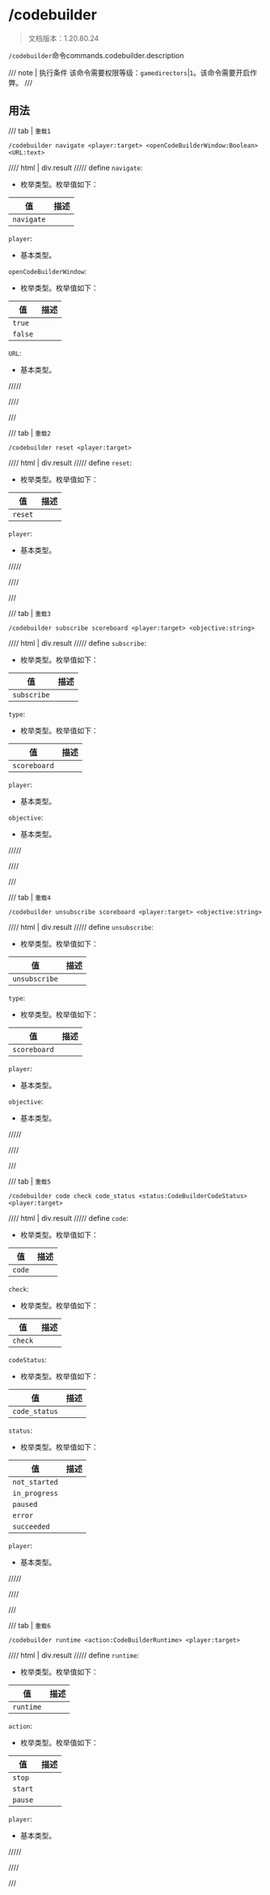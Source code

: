 # /codebuilder

> 文档版本：1.20.80.24

`/codebuilder`命令commands.codebuilder.description

/// note | 执行条件
该命令需要权限等级：`gamedirectors`|`1`。该命令需要开启作弊。
///

## 用法

/// tab | `重载1`
```mcfunction
/codebuilder navigate <player:target> <openCodeBuilderWindow:Boolean> <URL:text>
```

//// html | div.result
///// define
`navigate`: <!-- md:samp CodeBuilderNavigateAction -->

- 枚举类型。枚举值如下：

|值|描述|
|---|---|
|`navigate`||


`player`: <!-- md:samp target -->

- 基本类型。

`openCodeBuilderWindow`: <!-- md:samp Boolean -->

- 枚举类型。枚举值如下：

|值|描述|
|---|---|
|`true`||
|`false`||


`URL`: <!-- md:samp text -->

- 基本类型。


/////

////

///

/// tab | `重载2`
```mcfunction
/codebuilder reset <player:target>
```

//// html | div.result
///// define
`reset`: <!-- md:samp CodeBuilderResetAction -->

- 枚举类型。枚举值如下：

|值|描述|
|---|---|
|`reset`||


`player`: <!-- md:samp target -->

- 基本类型。


/////

////

///

/// tab | `重载3`
```mcfunction
/codebuilder subscribe scoreboard <player:target> <objective:string>
```

//// html | div.result
///// define
`subscribe`: <!-- md:samp CodeBuilderSubscribeAction -->

- 枚举类型。枚举值如下：

|值|描述|
|---|---|
|`subscribe`||


`type`: <!-- md:samp CodeBuilderEventTypeScoreboard -->

- 枚举类型。枚举值如下：

|值|描述|
|---|---|
|`scoreboard`||


`player`: <!-- md:samp target -->

- 基本类型。

`objective`: <!-- md:samp string -->

- 基本类型。


/////

////

///

/// tab | `重载4`
```mcfunction
/codebuilder unsubscribe scoreboard <player:target> <objective:string>
```

//// html | div.result
///// define
`unsubscribe`: <!-- md:samp CodeBuilderUnsubscribeAction -->

- 枚举类型。枚举值如下：

|值|描述|
|---|---|
|`unsubscribe`||


`type`: <!-- md:samp CodeBuilderEventTypeScoreboard -->

- 枚举类型。枚举值如下：

|值|描述|
|---|---|
|`scoreboard`||


`player`: <!-- md:samp target -->

- 基本类型。

`objective`: <!-- md:samp string -->

- 基本类型。


/////

////

///

/// tab | `重载5`
```mcfunction
/codebuilder code check code_status <status:CodeBuilderCodeStatus> <player:target>
```

//// html | div.result
///// define
`code`: <!-- md:samp CodeBuilderCodeStateCategory -->

- 枚举类型。枚举值如下：

|值|描述|
|---|---|
|`code`||


`check`: <!-- md:samp CodeBuilderCheckAction -->

- 枚举类型。枚举值如下：

|值|描述|
|---|---|
|`check`||


`codeStatus`: <!-- md:samp CodeBuilderCodeStatusProperty -->

- 枚举类型。枚举值如下：

|值|描述|
|---|---|
|`code_status`||


`status`: <!-- md:samp CodeBuilderCodeStatus -->

- 枚举类型。枚举值如下：

|值|描述|
|---|---|
|`not_started`||
|`in_progress`||
|`paused`||
|`error`||
|`succeeded`||


`player`: <!-- md:samp target -->

- 基本类型。


/////

////

///

/// tab | `重载6`
```mcfunction
/codebuilder runtime <action:CodeBuilderRuntime> <player:target>
```

//// html | div.result
///// define
`runtime`: <!-- md:samp CodeBuilderRuntimeAction -->

- 枚举类型。枚举值如下：

|值|描述|
|---|---|
|`runtime`||


`action`: <!-- md:samp CodeBuilderRuntime -->

- 枚举类型。枚举值如下：

|值|描述|
|---|---|
|`stop`||
|`start`||
|`pause`||


`player`: <!-- md:samp target -->

- 基本类型。


/////

////

///
